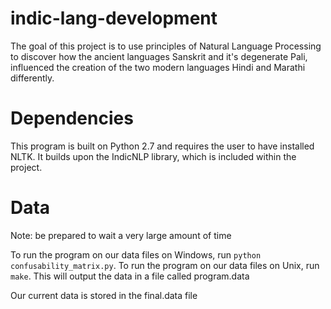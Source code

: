 # indic-lang-development
The goal of this project is to use principles of Natural Language
Processing to discover how the ancient languages Sanskrit and it's
degenerate Pali, influenced the creation of the two modern languages Hindi and
Marathi differently.

# Dependencies
This program is built on Python 2.7 and requires the user to have installed
NLTK. It builds upon the IndicNLP library, which is included within the
project. 

# Data
Note: be prepared to wait a very large amount of time

To run the program on our data files on Windows, run `python confusability_matrix.py`.
To run the program on our data files on Unix, run `make`.
This will output the data in a file called program.data

Our current data is stored in the final.data file
